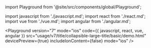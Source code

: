 import Playground from '@site/src/components/global/Playground';

import javascript from './javascript.md';
import react from './react.md';
import vue from './vue.md';
import angular from './angular.md';

<Playground
version="7"
mode="ios"
code={{ javascript, react, vue, angular }}
src="usage/v7/title/collapsible-large-title/basic/demo.html"
devicePreview={true}
includeIonContent={false}
mode="ios"
/>
